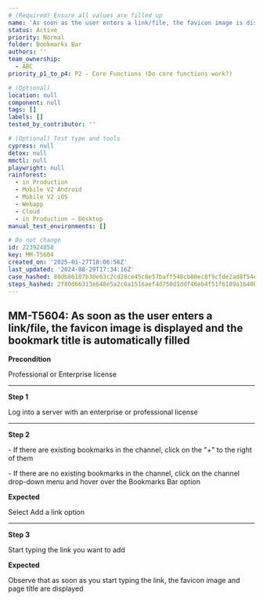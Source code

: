 ```yaml
---
# (Required) Ensure all values are filled up
name: 'As soon as the user enters a link/file, the favicon image is displayed and the bookmark title is automatically filled'
status: Active
priority: Normal
folder: Bookmarks Bar
authors: ''
team_ownership:
  - ABC
priority_p1_to_p4: P2 - Core Functions (Do core functions work?)

# (Optional)
location: null
component: null
tags: []
labels: []
tested_by_contributor: ''

# (Optional) Test type and tools
cypress: null
detox: null
mmctl: null
playwright: null
rainforest:
  - in Production
  - Mobile V2 Android
  - Mobile V2 iOS
  - Webapp
  - Cloud
  - in Production — Desktop
manual_test_environments: []

# Do not change
id: 223924858
key: MM-T5604
created_on: '2025-01-27T18:06:56Z'
last_updated: '2024-08-29T17:34:16Z'
case_hashed: 80db86107b30e63c2cd28ce45c0e57baff548cb80ec8f9cfde2ad8f54d7bd03eebdbcf78e8d2a6858b2aff0bf5cf5494
steps_hashed: 2f80d66313e648e5a2c0a1516aef4d750d1ddf46eb4f51f6189a1b40b3a682899e42fec3a51999833aa20f15b73ba9b6
---
```


<!-- (Auto-generated) Based on frontmatter's "key" and "name" -->

## MM-T5604: As soon as the user enters a link/file, the favicon image is displayed and the bookmark title is automatically filled

**Precondition**

Professional or Enterprise license

---

**Step 1**

Log into a server with an enterprise or professional license

---

**Step 2**

\- If there are existing bookmarks in the channel, click on the "+" to the right of them

\- If there are no existing bookmarks in the channel, click on the channel drop-down menu and hover over the Bookmarks Bar option

**Expected**

Select Add a link option

---

**Step 3**

Start typing the link you want to add

**Expected**

Observe that as soon as you start typing the link, the favicon image and page title are displayed
